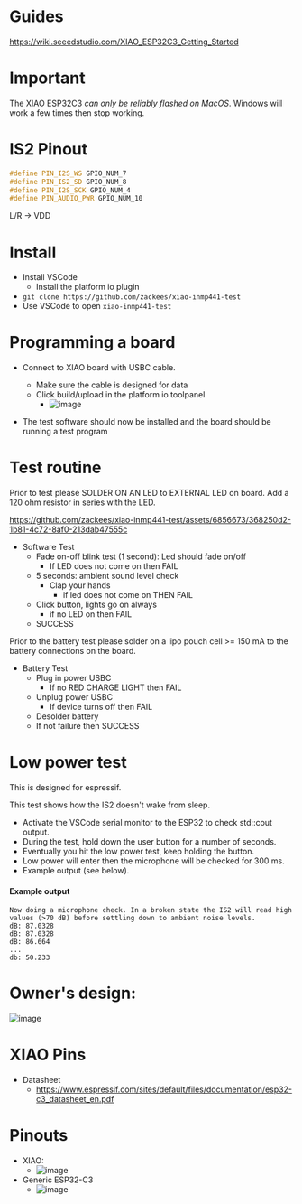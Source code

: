 # Guides

https://wiki.seeedstudio.com/XIAO_ESP32C3_Getting_Started

# Important

The XIAO ESP32C3 *can only be reliably flashed on MacOS*. Windows will work a few times then stop working.

# IS2 Pinout

```cpp
#define PIN_I2S_WS GPIO_NUM_7
#define PIN_IS2_SD GPIO_NUM_8
#define PIN_I2S_SCK GPIO_NUM_4
#define PIN_AUDIO_PWR GPIO_NUM_10
```

L/R -> VDD

# Install

  * Install VSCode
    * Install the platform io plugin
  * `git clone https://github.com/zackees/xiao-inmp441-test`
  * Use VSCode to open `xiao-inmp441-test`

# Programming a board

  * Connect to XIAO board with USBC cable.
    * Make sure the cable is designed for data
    * Click build/upload in the platform io toolpanel
      * ![image](https://github.com/zackees/xiao-inmp441-test/assets/6856673/13bed300-5c01-4837-ba01-008b39cfe71e)

  * The test software should now be installed and the board should be running a test program

# Test routine

  Prior to test please SOLDER ON AN LED to EXTERNAL LED on board. Add a 120 ohm resistor in series with the LED.


https://github.com/zackees/xiao-inmp441-test/assets/6856673/368250d2-1b81-4c72-8af0-213dab47555c



  * Software Test
    * Fade on-off blink test (1 second): Led should fade on/off
      * If LED does not come on then FAIL
    * 5 seconds: ambient sound level check
      * Clap your hands
        * if led does not come on THEN FAIL
    * Click button, lights go on always
      * if no LED on then FAIL
    * SUCCESS

Prior to the battery test please solder on a lipo pouch cell >= 150 mA to the battery connections on the board.

  * Battery Test
    * Plug in power USBC
      * If no RED CHARGE LIGHT then FAIL
    * Unplug power USBC
      * If device turns off then FAIL
    * Desolder battery
    * If not failure then SUCCESS

# Low power test

This is designed for espressif.

This test shows how the IS2 doesn't wake from sleep.

  * Activate the VSCode serial monitor to the ESP32 to check std::cout output.
  * During the test, hold down the user button for a number of seconds.
  * Eventually you hit the low power test, keep holding the button.
  * Low power will enter then the microphone will be checked for 300 ms.
  * Example output (see below).

#### Example output

```
Now doing a microphone check. In a broken state the IS2 will read high values (>70 dB) before settling down to ambient noise levels.
dB: 87.0328
dB: 87.0328
dB: 86.664
...
db: 50.233
```

# Owner's design:

![image](https://github.com/zackees/xiao-inmp441-test/assets/6856673/7017fa5a-ff1d-4d03-8c54-105cfbb52e59)


# XIAO Pins

  * Datasheet
    * https://www.espressif.com/sites/default/files/documentation/esp32-c3_datasheet_en.pdf

# Pinouts

  * XIAO:
    * ![image](https://github.com/zackees/noodz-soundreactive/assets/6856673/b1114268-d4b9-4eeb-9ecf-c81d819812d9)
  * Generic ESP32-C3
    * ![image](https://github.com/zackees/noodz-soundreactive/assets/6856673/4beef3b1-20db-4457-be57-3be4b7ca0fc7)
